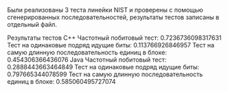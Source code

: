 Были реализованы 3 теста линейки NIST и проверены с помощью сгенерированных последовательностей, результаты тестов записаны в отдельный файл.


Результаты тестов
C++
Частотный побитовый тест: 0.7236736098317631
Тест на одинаковые подряд идущие биты: 0.113766926846957
Тест на самую длинную последовательность единиц в блоке: 0.454306366436076
Java
Частотный побитовый тест: 0.2888443663464849
Тест на одинаковые подряд идущие биты: 0.797665344078599
Тест на самую длинную последовательность единиц в блоке: 0.585060495727074